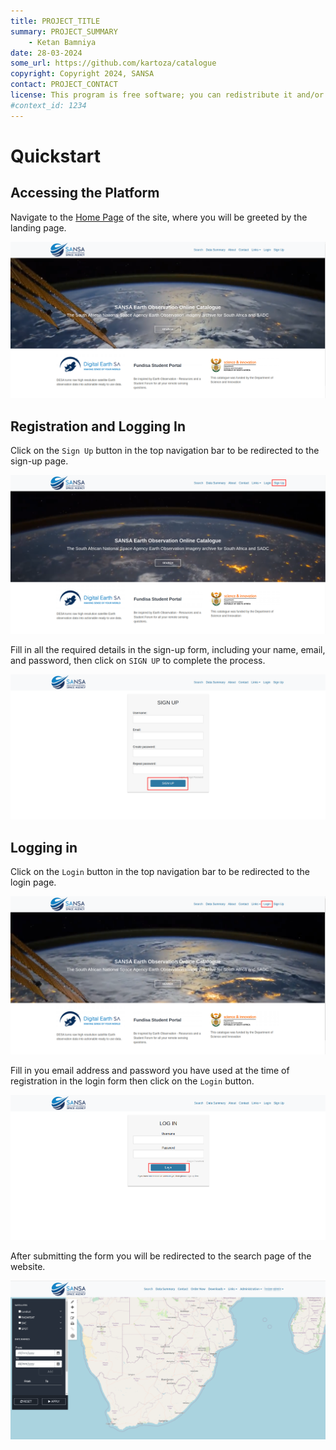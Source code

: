 ```yaml
---
title: PROJECT_TITLE
summary: PROJECT_SUMMARY
    - Ketan Bamniya
date: 28-03-2024
some_url: https://github.com/kartoza/catalogue
copyright: Copyright 2024, SANSA
contact: PROJECT_CONTACT
license: This program is free software; you can redistribute it and/or modify it under the terms of the GNU Affero General Public License as published by the Free Software Foundation; either version 3 of the License, or (at your option) any later version.
#context_id: 1234
---
```


# Quickstart

## Accessing the Platform

Navigate to the [Home Page](http://catalogue.sansa.org.za/) of the site, where you will be greeted by the landing page.

[![Landing Page](./img/quickstart-img-1.png)](./img/quickstart-img-1.png)

## Registration and Logging In

Click on the `Sign Up` button in the top navigation bar to be redirected to the sign-up page.

[![Sign Up](./img/quickstart-img-2.png)](./img/quickstart-img-2.png)

Fill in all the required details in the sign-up form, including your name, email, and password, then click on `SIGN UP` to complete the process. 

[![Sign Up Form](./img/quickstart-img-3.png)](./img/quickstart-img-3.png)

## Logging in

Click on the `Login` button in the top navigation bar to be redirected to the login page.

[![Login Form](./img/quickstart-img-5.png)](./img/quickstart-img-5.png)

Fill in you email address and password you have used at the time of registration in the login form then click on the `Login` button. 

[![Login Form](./img/quickstart-img-4.png)](./img/quickstart-img-4.png)

After submitting the form you will be redirected to the search page of the website.

[![Search Page](./img/quickstart-img-6.png)](./img/quickstart-img-6.png)

